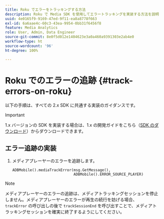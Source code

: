 ```yaml
---
title: Roku でエラーをトラッキングする方法
description: Roku で Media SDK を使用してエラートラッキングを実装する方法を説明します。
uuid: 4e0165f9-9169-47ed-9f11-ea8a8778f663
exl-id: 6a6aae4c-60c3-43ea-9954-0bb31f6456f8
feature: Media Analytics
role: User, Admin, Data Engineer
source-git-commit: 8e0f5d012e1404623e3a0a460a9391303e2ab4e0
workflow-type: ht
source-wordcount: '96'
ht-degree: 100%

---
```


# Roku でのエラーの追跡 {#track-errors-on-roku}

以下の手順は、すべての 2.x SDK に共通する実装のガイダンスです。

>[!IMPORTANT]
>
> 1.x バージョンの SDK を実装する場合は、1.x の開発ガイドをこちら（[SDK のダウンロード](/help/sdk-implement/download-sdks.md)）からダウンロードできます。

## エラー追跡の実装

1. メディアプレーヤーのエラーを追跡します。

   ```
   ADBMobile().mediaTrackError(msg.GetMessage(),
                               ADBMobile().ERROR_SOURCE_PLAYER)
   ```

>[!NOTE]
>
>メディアプレーヤーのエラーの追跡は、メディアトラッキングセッションを停止しません。メディアプレーヤーのエラーが再生の続行を妨げる場合、`trackError` の呼び出しの後で `trackSessionEnd` を呼び出すことで、メディアトラッキングセッションを確実に終了するようにしてください。
